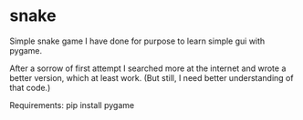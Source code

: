 # snake
Simple snake game I have done for purpose to learn simple gui with pygame.

After a sorrow of first attempt I searched more at the internet and wrote a better version, which at least work.
(But still, I need better understanding of that code.)

Requirements: pip install pygame

